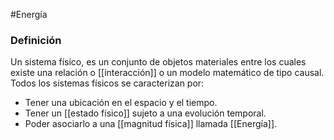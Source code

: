 #Energía 

### Definición

Un sistema físico, es un conjunto de objetos materiales entre los cuales existe una relación o [[interacción]] o un modelo matemático de tipo causal. Todos los sistemas físicos se caracterizan por:

- Tener una ubicación en el espacio y el tiempo.
- Tener un [[estado físico]] sujeto a una evolución temporal.
- Poder asociarlo a una [[magnitud física]] llamada [[Energía]].

